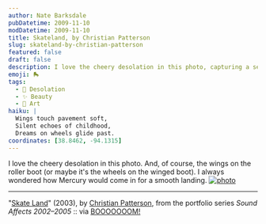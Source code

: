 ```yaml
---
author: Nate Barksdale
pubDatetime: 2009-11-10
modDatetime: 2009-11-10
title: Skateland, by Christian Patterson
slug: skateland-by-christian-patterson
featured: false
draft: false
description: I love the cheery desolation in this photo, capturing a sense of whimsy and nostalgia.
emoji: 🛼
tags:
  - 🌌 Desolation
  - ✨ Beauty
  - 🎨 Art
haiku: |
  Wings touch pavement soft,  
  Silent echoes of childhood,  
  Dreams on wheels glide past.
coordinates: [38.8462, -94.1315]
---
```


I love the cheery desolation in this photo. And, of course, the wings on the roller boot (or maybe it's the wheels on the winged boot). I always wondered how Mercury would come in for a smooth landing. [![photo](http://culture-making.com/media/sound_affects_003.jpg)](http://christianpatterson.com/)

---

"[Skate Land](http://web.archive.org/web/20241222205513/https://www.christianpatterson.com/)" (2003), by [Christian Patterson](http://web.archive.org/web/20241222205513/https://www.christianpatterson.com/), from the portfolio series _Sound Affects 2002–2005_ :: via [BOOOOOOOM!](http://www.booooooom.com/2009/11/02/christian-patterson-photographer/)
